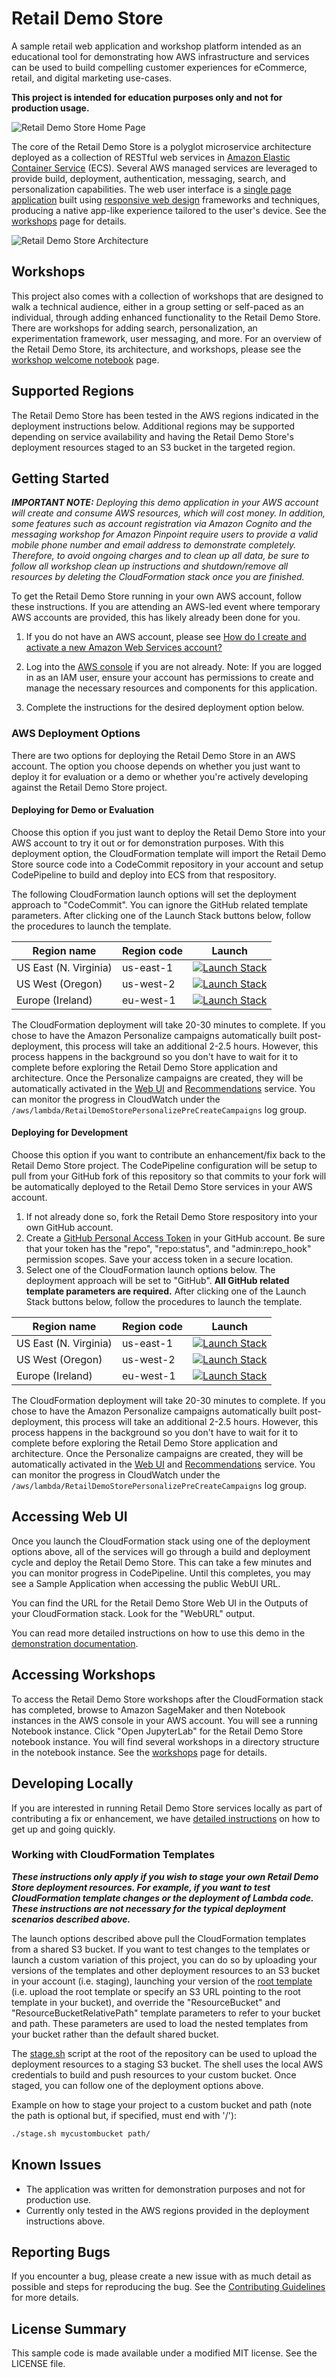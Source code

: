 # Retail Demo Store

A sample retail web application and workshop platform intended as an educational tool for demonstrating how AWS infrastructure and services can be used to build compelling customer experiences for eCommerce, retail, and digital marketing use-cases.

**This project is intended for education purposes only and not for production usage.**

![Retail Demo Store Home Page](./workshop/images/retaildemostore-home-devices.png)

The core of the Retail Demo Store is a polyglot microservice architecture deployed as a collection of RESTful web services in [Amazon Elastic Container Service](https://aws.amazon.com/ecs/) (ECS). Several AWS managed services are leveraged to provide build, deployment, authentication, messaging, search, and personalization capabilities. The web user interface is a [single page application](https://en.wikipedia.org/wiki/Single-page_application) built using [responsive web design](https://en.wikipedia.org/wiki/Responsive_web_design) frameworks and techniques, producing a native app-like experience tailored to the user's device. See the [workshops](./workshop/Welcome.ipynb) page for details.

![Retail Demo Store Architecture](./workshop/images/retaildemostore-architecture.png)

## Workshops

This project also comes with a collection of workshops that are designed to walk a technical audience, either in a group setting or self-paced as an individual, through adding enhanced functionality to the Retail Demo Store. There are workshops for adding search, personalization, an experimentation framework, user messaging, and more. For an overview of the Retail Demo Store, its architecture, and workshops, please see the [workshop welcome notebook](./workshop/Welcome.ipynb) page.

## Supported Regions

The Retail Demo Store has been tested in the AWS regions indicated in the deployment instructions below. Additional regions may be supported depending on service availability and having the Retail Demo Store's deployment resources staged to an S3 bucket in the targeted region.

## Getting Started

***IMPORTANT NOTE:** Deploying this demo application in your AWS account will create and consume AWS resources, which will cost money. In addition, some features such as account registration via Amazon Cognito and the messaging workshop for Amazon Pinpoint require users to provide a valid mobile phone number and email address to demonstrate completely. Therefore, to avoid ongoing charges and to clean up all data, be sure to follow all workshop clean up instructions and shutdown/remove all resources by deleting the CloudFormation stack once you are finished.*

To get the Retail Demo Store running in your own AWS account, follow these instructions. If you are attending an AWS-led event where temporary AWS accounts are provided, this has likely already been done for you.

1. If you do not have an AWS account, please see [How do I create and activate a new Amazon Web Services account?](https://aws.amazon.com/premiumsupport/knowledge-center/create-and-activate-aws-account/)

2. Log into the [AWS console](https://console.aws.amazon.com/) if you are not already. Note: If you are logged in as an IAM user, ensure your account has permissions to create and manage the necessary resources and components for this application.

3. Complete the instructions for the desired deployment option below.

### AWS Deployment Options

There are two options for deploying the Retail Demo Store in an AWS account. The option you choose depends on whether you just want to deploy it for evaluation or a demo or whether you're actively developing against the Retail Demo Store project.

#### Deploying for Demo or Evaluation

Choose this option if you just want to deploy the Retail Demo Store into your AWS account to try it out or for demonstration purposes. With this deployment option, the CloudFormation template will import the Retail Demo Store source code into a CodeCommit repository in your account and setup CodePipeline to build and deploy into ECS from that respository.

The following CloudFormation launch options will set the deployment approach to "CodeCommit". You can ignore the GitHub related template parameters. After clicking one of the Launch Stack buttons below, follow the procedures to launch the template.

Region name | Region code | Launch
--- | --- | ---
US East (N. Virginia) | us-east-1 | [![Launch Stack](https://cdn.rawgit.com/buildkite/cloudformation-launch-stack-button-svg/master/launch-stack.svg)](https://console.aws.amazon.com/cloudformation/home?region=us-east-1#/stacks/create/review?templateURL=https://s3.amazonaws.com/retaildemostore-us-east-1/cloudformation-templates/template.yaml&stackName=RetailDemoStore&param_ResourceBucket=retaildemostore-us-east-1&param_SourceDeploymentType=CodeCommit)
US West (Oregon) | us-west-2 | [![Launch Stack](https://cdn.rawgit.com/buildkite/cloudformation-launch-stack-button-svg/master/launch-stack.svg)](https://console.aws.amazon.com/cloudformation/home?region=us-west-2#/stacks/create/review?templateURL=https://s3-us-west-2.amazonaws.com/retaildemostore-us-west-2/cloudformation-templates/template.yaml&stackName=RetailDemoStore&param_ResourceBucket=retaildemostore-us-west-2&param_SourceDeploymentType=CodeCommit)
Europe (Ireland) | eu-west-1 | [![Launch Stack](https://cdn.rawgit.com/buildkite/cloudformation-launch-stack-button-svg/master/launch-stack.svg)](https://console.aws.amazon.com/cloudformation/home?region=eu-west-1#/stacks/create/review?templateURL=https://s3-eu-west-1.amazonaws.com/retaildemostore-eu-west-1/cloudformation-templates/template.yaml&stackName=RetailDemoStore&param_ResourceBucket=retaildemostore-eu-west-1&param_SourceDeploymentType=CodeCommit)

The CloudFormation deployment will take 20-30 minutes to complete. If you chose to have the Amazon Personalize campaigns automatically built post-deployment, this process will take an additional 2-2.5 hours. However, this process happens in the background so you don't have to wait for it to complete before exploring the Retail Demo Store application and architecture. Once the Personalize campaigns are created, they will be automatically activated in the [Web UI](src/web-ui) and [Recommendations](src/recommendations) service. You can monitor the progress in CloudWatch under the `/aws/lambda/RetailDemoStorePersonalizePreCreateCampaigns` log group.

#### Deploying for Development

Choose this option if you want to contribute an enhancement/fix back to the Retail Demo Store project. The CodePipeline configuration will be setup to pull from your GitHub fork of this repository so that commits to your fork will be automatically deployed to the Retail Demo Store services in your AWS account.

1. If not already done so, fork the Retail Demo Store respository into your own GitHub account.
2. Create a [GitHub Personal Access Token](https://help.github.com/en/articles/creating-a-personal-access-token-for-the-command-line) in your GitHub account. Be sure that your token has the "repo", "repo:status", and "admin:repo_hook" permission scopes. Save your access token in a secure location.
3. Select one of the CloudFormation launch options below. The deployment approach will be set to "GitHub". **All GitHub related template parameters are required.** After clicking one of the Launch Stack buttons below, follow the procedures to launch the template.

Region name | Region code | Launch
--- | --- | ---
US East (N. Virginia) | us-east-1 | [![Launch Stack](https://cdn.rawgit.com/buildkite/cloudformation-launch-stack-button-svg/master/launch-stack.svg)](https://console.aws.amazon.com/cloudformation/home?region=us-east-1#/stacks/create/review?templateURL=https://s3.amazonaws.com/retaildemostore-us-east-1/cloudformation-templates/template.yaml&stackName=RetailDemoStore&param_ResourceBucket=retaildemostore-us-east-1&param_SourceDeploymentType=GitHub)
US West (Oregon) | us-west-2 | [![Launch Stack](https://cdn.rawgit.com/buildkite/cloudformation-launch-stack-button-svg/master/launch-stack.svg)](https://console.aws.amazon.com/cloudformation/home?region=us-west-2#/stacks/create/review?templateURL=https://s3-us-west-2.amazonaws.com/retaildemostore-us-west-2/cloudformation-templates/template.yaml&stackName=RetailDemoStore&param_ResourceBucket=retaildemostore-us-west-2&param_SourceDeploymentType=GitHub)
Europe (Ireland) | eu-west-1 | [![Launch Stack](https://cdn.rawgit.com/buildkite/cloudformation-launch-stack-button-svg/master/launch-stack.svg)](https://console.aws.amazon.com/cloudformation/home?region=eu-west-1#/stacks/create/review?templateURL=https://s3-eu-west-1.amazonaws.com/retaildemostore-eu-west-1/cloudformation-templates/template.yaml&stackName=RetailDemoStore&param_ResourceBucket=retaildemostore-eu-west-1&param_SourceDeploymentType=GitHub)

The CloudFormation deployment will take 20-30 minutes to complete. If you chose to have the Amazon Personalize campaigns automatically built post-deployment, this process will take an additional 2-2.5 hours. However, this process happens in the background so you don't have to wait for it to complete before exploring the Retail Demo Store application and architecture. Once the Personalize campaigns are created, they will be automatically activated in the [Web UI](src/web-ui) and [Recommendations](src/recommendations) service. You can monitor the progress in CloudWatch under the `/aws/lambda/RetailDemoStorePersonalizePreCreateCampaigns` log group.

## Accessing Web UI

Once you launch the CloudFormation stack using one of the deployment options above, all of the services will go through a build and deployment cycle and deploy the Retail Demo Store. This can take a few minutes and you can monitor progress in CodePipeline. Until this completes, you may see a Sample Application when accessing the public WebUI URL.

You can find the URL for the Retail Demo Store Web UI in the Outputs of your CloudFormation stack. Look for the "WebURL" output.

You can read more detailed instructions on how to use this demo in the [demonstration documentation](documentation).

## Accessing Workshops

To access the Retail Demo Store workshops after the CloudFormation stack has completed, browse to Amazon SageMaker and then Notebook instances in the AWS console in your AWS account. You will see a running Notebook instance. Click "Open JupyterLab" for the Retail Demo Store notebook instance. You will find several workshops in a directory structure in the notebook instance. See the [workshops](./workshop/Welcome.ipynb) page for details.

## Developing Locally

If you are interested in running Retail Demo Store services locally as part of contributing a fix or enhancement, we have [detailed instructions](./src) on how to get up and going quickly.

### Working with CloudFormation Templates

***These instructions only apply if you wish to stage your own Retail Demo Store deployment resources. For example, if you want to test CloudFormation template changes or the deployment of Lambda code. These instructions are not necessary for the typical deployment scenarios described above.***

The launch options described above pull the CloudFormation templates from a shared S3 bucket. If you want to test changes to the templates or launch a custom variation of this project, you can do so by uploading your versions of the templates and other deployment resources to an S3 bucket in your account (i.e. staging), launching your version of the [root template](aws/cloudformation-templates/template.yaml) (i.e. upload the root template or specify an S3 URL pointing to the root template in your bucket), and override the "ResourceBucket" and "ResourceBucketRelativePath" template parameters to refer to your bucket and path. These parameters are used to load the nested templates from your bucket rather than the default shared bucket.

The [stage.sh](stage.sh) script at the root of the repository can be used to upload the deployment resources to a staging S3 bucket. The shell uses the local AWS credentials to build and push resources to your custom bucket. Once staged, you can follow one of the deployment options above.

Example on how to stage your project to a custom bucket and path (note the path is optional but, if specified, must end with '/'):

```bash
./stage.sh mycustombucket path/
```

## Known Issues

* The application was written for demonstration purposes and not for production use.
* Currently only tested in the AWS regions provided in the deployment instructions above.

## Reporting Bugs

If you encounter a bug, please create a new issue with as much detail as possible and steps for reproducing the bug. See the [Contributing Guidelines](./CONTRIBUTING.md) for more details.

## License Summary

This sample code is made available under a modified MIT license. See the LICENSE file.
